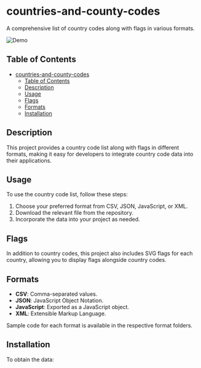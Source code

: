 # countries-and-county-codes

A comprehensive list of country codes along with flags in various formats.

![Demo](demo-screenshot.png)

## Table of Contents

- [countries-and-county-codes](#countries-and-county-codes)
  - [Table of Contents](#table-of-contents)
  - [Description](#description)
  - [Usage](#usage)
  - [Flags](#flags)
  - [Formats](#formats)
  - [Installation](#installation)

## Description

This project provides a country code list along with flags in different formats, making it easy for developers to integrate country code data into their applications.

## Usage

To use the country code list, follow these steps:

1. Choose your preferred format from CSV, JSON, JavaScript, or XML.
2. Download the relevant file from the repository.
3. Incorporate the data into your project as needed.

## Flags

In addition to country codes, this project also includes SVG flags for each country, allowing you to display flags alongside country codes.

## Formats

- **CSV**: Comma-separated values.
- **JSON**: JavaScript Object Notation.
- **JavaScript**: Exported as a JavaScript object.
- **XML**: Extensible Markup Language.

Sample code for each format is available in the respective format folders.

## Installation

To obtain the data:

